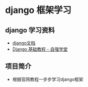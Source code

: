 # django 框架学习

## django 学习资料
- [django文档](http://python.usyiyi.cn/documents/django_182/index.html)
- [Django 基础教程 - 自强学堂 ](http://www.ziqiangxuetang.com/django/django-cms-develop.html)

## 项目简介
- 根据官网教程一步步学习django框架

